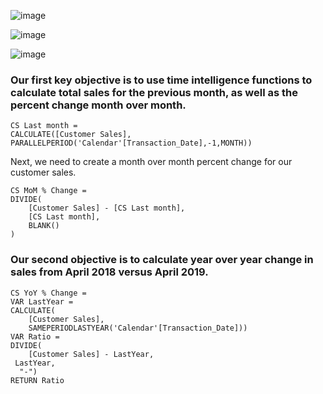 
![image](https://github.com/liubovkyry/DAX/assets/118057504/eb24558d-780c-4753-93d3-af2d609285b6)

![image](https://github.com/liubovkyry/DAX/assets/118057504/76788bca-a205-445b-9265-d9c6424e39b7)



![image](https://github.com/liubovkyry/DAX/assets/118057504/5bba9ba5-7d1d-4cd9-839f-d94504ae5818)

### Our first key objective is to use time intelligence functions to calculate total sales for the previous month, as well as the percent change month over month.

```
CS Last month = 
CALCULATE([Customer Sales],
PARALLELPERIOD('Calendar'[Transaction_Date],-1,MONTH))
```

Next, we need to create a month over month percent change for our customer sales.

```
CS MoM % Change = 
DIVIDE(
    [Customer Sales] - [CS Last month],
    [CS Last month],
    BLANK()
)
```

### Our second objective is to calculate year over year change in sales from April 2018 versus April 2019.

```
CS YoY % Change = 
VAR LastYear = 
CALCULATE(
    [Customer Sales],
    SAMEPERIODLASTYEAR('Calendar'[Transaction_Date]))
VAR Ratio =  
DIVIDE(
    [Customer Sales] - LastYear,
 LastYear,
  "-")
RETURN Ratio
```
